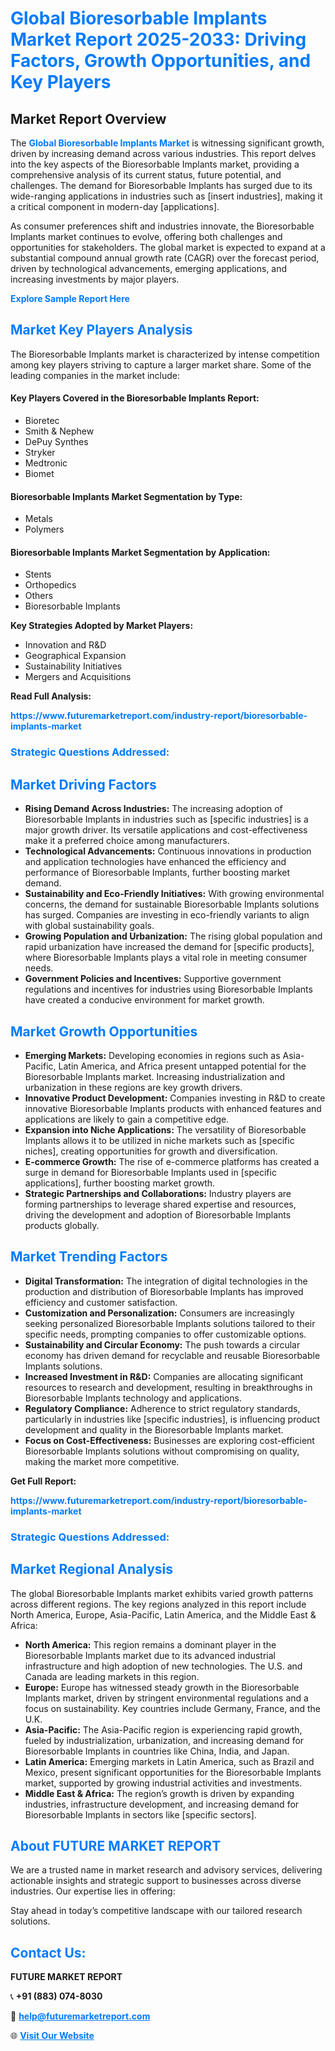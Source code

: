 <h1 style="color: #007BFF;">Global Bioresorbable Implants Market Report 2025-2033: Driving Factors, Growth Opportunities, and Key Players</h1>

<section id="overview">
<h2>Market Report Overview</h2>
<p>The <a href="https://www.futuremarketreport.com/industry-report/bioresorbable-implants-market" style="color: #007BFF; text-decoration: none;"><strong>Global Bioresorbable Implants Market</strong></a> is witnessing significant growth, driven by increasing demand across various industries. This report delves into the key aspects of the Bioresorbable Implants market, providing a comprehensive analysis of its current status, future potential, and challenges. The demand for Bioresorbable Implants has surged due to its wide-ranging applications in industries such as [insert industries], making it a critical component in modern-day [applications].</p>
<p>As consumer preferences shift and industries innovate, the Bioresorbable Implants market continues to evolve, offering both challenges and opportunities for stakeholders. The global market is expected to expand at a substantial compound annual growth rate (CAGR) over the forecast period, driven by technological advancements, emerging applications, and increasing investments by major players.</p>
</section>

<section id="overview">
<p><a href="https://www.futuremarketreport.com/request-sample/reportId=125320" style="color: #007BFF; text-decoration: none;"><strong>Explore Sample Report Here</strong></a></p>
</section>

<section id="key-players">
<h2 style="color: #007BFF;">Market Key Players Analysis</h2>
<p>The Bioresorbable Implants market is characterized by intense competition among key players striving to capture a larger market share. Some of the leading companies in the market include:</p>
<h4>Key Players Covered in the Bioresorbable Implants Report:</h4>
<ul><li>Bioretec</li><li>Smith &amp; Nephew</li><li>DePuy Synthes</li><li>Stryker</li><li>Medtronic</li><li>Biomet</li></ul>
<h4>Bioresorbable Implants Market Segmentation by Type:</h4>
<ul><li>Metals</li><li>Polymers</li></ul>

<h4>Bioresorbable Implants Market Segmentation by Application:</h4>
<ul><li>Stents</li><li>Orthopedics</li><li>Others</li><li>Bioresorbable Implants</li></ul>
<p><strong>Key Strategies Adopted by Market Players:</strong></p>
<ul>
<li>Innovation and R&D</li>
<li>Geographical Expansion</li>
<li>Sustainability Initiatives</li>
<li>Mergers and Acquisitions</li>
</ul>
</section>

<section>
<p><strong>Read Full Analysis: </strong></p><a href="https://www.futuremarketreport.com/industry-report/bioresorbable-implants-market" style="color: #007BFF; text-decoration: none;"><strong>https://www.futuremarketreport.com/industry-report/bioresorbable-implants-market</strong></a>
<h3 style="color: #007BFF;">Strategic Questions Addressed:</h3>
</section>

<section id="driving-factors">
<h2 style="color: #007BFF;">Market Driving Factors</h2>
<ul>
<li><strong>Rising Demand Across Industries:</strong> The increasing adoption of Bioresorbable Implants in industries such as [specific industries] is a major growth driver. Its versatile applications and cost-effectiveness make it a preferred choice among manufacturers.</li>
<li><strong>Technological Advancements:</strong> Continuous innovations in production and application technologies have enhanced the efficiency and performance of Bioresorbable Implants, further boosting market demand.</li>
<li><strong>Sustainability and Eco-Friendly Initiatives:</strong> With growing environmental concerns, the demand for sustainable Bioresorbable Implants solutions has surged. Companies are investing in eco-friendly variants to align with global sustainability goals.</li>
<li><strong>Growing Population and Urbanization:</strong> The rising global population and rapid urbanization have increased the demand for [specific products], where Bioresorbable Implants plays a vital role in meeting consumer needs.</li>
<li><strong>Government Policies and Incentives:</strong> Supportive government regulations and incentives for industries using Bioresorbable Implants have created a conducive environment for market growth.</li>
</ul>
</section>

<section id="growth-opportunities">
<h2 style="color: #007BFF;">Market Growth Opportunities</h2>
<ul>
<li><strong>Emerging Markets:</strong> Developing economies in regions such as Asia-Pacific, Latin America, and Africa present untapped potential for the Bioresorbable Implants market. Increasing industrialization and urbanization in these regions are key growth drivers.</li>
<li><strong>Innovative Product Development:</strong> Companies investing in R&D to create innovative Bioresorbable Implants products with enhanced features and applications are likely to gain a competitive edge.</li>
<li><strong>Expansion into Niche Applications:</strong> The versatility of Bioresorbable Implants allows it to be utilized in niche markets such as [specific niches], creating opportunities for growth and diversification.</li>
<li><strong>E-commerce Growth:</strong> The rise of e-commerce platforms has created a surge in demand for Bioresorbable Implants used in [specific applications], further boosting market growth.</li>
<li><strong>Strategic Partnerships and Collaborations:</strong> Industry players are forming partnerships to leverage shared expertise and resources, driving the development and adoption of Bioresorbable Implants products globally.</li>
</ul>
</section>

<section id="trending-factors">
<h2 style="color: #007BFF;">Market Trending Factors</h2>
<ul>
<li><strong>Digital Transformation:</strong> The integration of digital technologies in the production and distribution of Bioresorbable Implants has improved efficiency and customer satisfaction.</li>
<li><strong>Customization and Personalization:</strong> Consumers are increasingly seeking personalized Bioresorbable Implants solutions tailored to their specific needs, prompting companies to offer customizable options.</li>
<li><strong>Sustainability and Circular Economy:</strong> The push towards a circular economy has driven demand for recyclable and reusable Bioresorbable Implants solutions.</li>
<li><strong>Increased Investment in R&D:</strong> Companies are allocating significant resources to research and development, resulting in breakthroughs in Bioresorbable Implants technology and applications.</li>
<li><strong>Regulatory Compliance:</strong> Adherence to strict regulatory standards, particularly in industries like [specific industries], is influencing product development and quality in the Bioresorbable Implants market.</li>
<li><strong>Focus on Cost-Effectiveness:</strong> Businesses are exploring cost-efficient Bioresorbable Implants solutions without compromising on quality, making the market more competitive.</li>
</ul>
</section>

<section>
<p><strong>Get Full Report: </strong></p><a href="https://www.futuremarketreport.com/industry-report/bioresorbable-implants-market" style="color: #007BFF; text-decoration: none;"><strong>https://www.futuremarketreport.com/industry-report/bioresorbable-implants-market</strong></a>
<h3 style="color: #007BFF;">Strategic Questions Addressed:</h3>
</section>


<section id="regional-analysis">
<h2 style="color: #007BFF;">Market Regional Analysis</h2>
<p>The global Bioresorbable Implants market exhibits varied growth patterns across different regions. The key regions analyzed in this report include North America, Europe, Asia-Pacific, Latin America, and the Middle East & Africa:</p>
<ul>
<li><strong>North America:</strong> This region remains a dominant player in the Bioresorbable Implants market due to its advanced industrial infrastructure and high adoption of new technologies. The U.S. and Canada are leading markets in this region.</li>
<li><strong>Europe:</strong> Europe has witnessed steady growth in the Bioresorbable Implants market, driven by stringent environmental regulations and a focus on sustainability. Key countries include Germany, France, and the U.K.</li>
<li><strong>Asia-Pacific:</strong> The Asia-Pacific region is experiencing rapid growth, fueled by industrialization, urbanization, and increasing demand for Bioresorbable Implants in countries like China, India, and Japan.</li>
<li><strong>Latin America:</strong> Emerging markets in Latin America, such as Brazil and Mexico, present significant opportunities for the Bioresorbable Implants market, supported by growing industrial activities and investments.</li>
<li><strong>Middle East & Africa:</strong> The region’s growth is driven by expanding industries, infrastructure development, and increasing demand for Bioresorbable Implants in sectors like [specific sectors].</li>
</ul>
</section>

<footer>
<h2 style="color: #007BFF;">About FUTURE MARKET REPORT</h2>
<p>We are a trusted name in market research and advisory services, delivering actionable insights and strategic support to businesses across diverse industries. Our expertise lies in offering:</p>

<p>Stay ahead in today’s competitive landscape with our tailored research solutions.</p>

<h2 style="color: #007BFF;">Contact Us:</h2>
<p><strong>FUTURE MARKET REPORT</strong></p>
<p>📞 <strong>+91 (883) 074-8030</strong></p>
<p>📧 <strong><a href="mailto:help@futuremarketreport.com" style="color: #007BFF;">help@futuremarketreport.com</a></strong></p>
<p>🌐 <strong><a href="https://www.futuremarketreport.com/" style="color: #007BFF;">Visit Our Website</a></strong></p>
</footer>